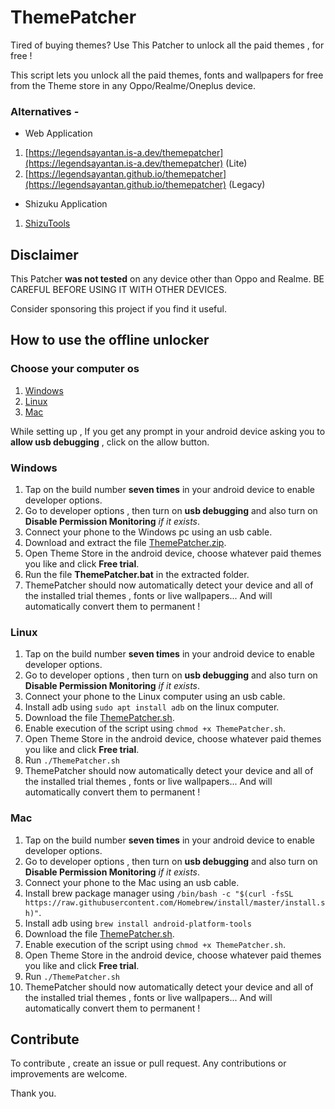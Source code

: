 # ThemePatcher
Tired of buying themes? Use This Patcher to unlock all the paid themes , for free !

This script lets you unlock all the paid themes, fonts and wallpapers for free from the Theme store in any Oppo/Realme/Oneplus device.

### Alternatives -
- Web Application
1. [https://legendsayantan.is-a.dev/themepatcher](https://legendsayantan.is-a.dev/themepatcher) (Lite)
2. [https://legendsayantan.github.io/themepatcher](https://legendsayantan.github.io/themepatcher) (Legacy)
- Shizuku Application
1. [ShizuTools](https://github.com/legendsayantan/ShizuTools)
## Disclaimer
This Patcher **was not tested** on any device other than Oppo and Realme. BE CAREFUL BEFORE USING IT WITH OTHER DEVICES.

Consider sponsoring this project if you find it useful.

## How to use the offline unlocker

### Choose your computer os
1. [Windows](https://github.com/legendsayantan/ThemePatcher#windows)
2. [Linux](https://github.com/legendsayantan/ThemePatcher#linux)
3. [Mac](https://github.com/legendsayantan/ThemePatcher#mac)

While setting up , If you get any prompt in your android device asking you to **allow usb debugging** , click on the allow button.

### Windows

1. Tap on the build number **seven times** in your android device to enable developer options.
2. Go to developer options , then turn on **usb debugging** and also turn on **Disable Permission Monitoring** *if it exists*.
3. Connect your phone to the Windows pc using an usb cable.
4. Download and extract the file [ThemePatcher.zip](https://github.com/legendsayantan/ThemePatcher/releases/latest).
5. Open Theme Store in the android device, choose whatever paid themes you like and click **Free trial**.
6. Run the file **ThemePatcher.bat** in the extracted folder.
7. ThemePatcher should now automatically detect your device and all of the installed trial themes , fonts or live wallpapers... And will automatically convert them to permanent !

### Linux

1. Tap on the build number **seven times** in your android device to enable developer options.
2. Go to developer options , then turn on **usb debugging** and also turn on **Disable Permission Monitoring** *if it exists*.
3. Connect your phone to the Linux computer using an usb cable.
4. Install adb using `sudo apt install adb` on the linux computer.
5. Download the file [ThemePatcher.sh](https://github.com/legendsayantan/ThemePatcher/releases/latest).
6. Enable execution of the script using `chmod +x ThemePatcher.sh`.
6. Open Theme Store in the android device, choose whatever paid themes you like and click **Free trial**.
7. Run `./ThemePatcher.sh`
8. ThemePatcher should now automatically detect your device and all of the installed trial themes , fonts or live wallpapers... And will automatically convert them to permanent !

### Mac

1. Tap on the build number **seven times** in your android device to enable developer options.
2. Go to developer options , then turn on **usb debugging** and also turn on **Disable Permission Monitoring** *if it exists*.
3. Connect your phone to the Mac using an usb cable.
4. Install brew package manager using `/bin/bash -c "$(curl -fsSL https://raw.githubusercontent.com/Homebrew/install/master/install.sh)"`.
5. Install adb using `brew install android-platform-tools`
6. Download the file [ThemePatcher.sh](https://github.com/legendsayantan/ThemePatcher/releases/latest).
7. Enable execution of the script using `chmod +x ThemePatcher.sh`.
8. Open Theme Store in the android device, choose whatever paid themes you like and click **Free trial**.
9. Run `./ThemePatcher.sh`
10. ThemePatcher should now automatically detect your device and all of the installed trial themes , fonts or live wallpapers... And will automatically convert them to permanent !

## Contribute
To contribute , create an issue or pull request. Any contributions or improvements are welcome.

Thank you.
